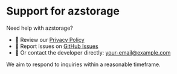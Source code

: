 # Support for azstorage

Need help with azstorage?

- 📖 Review our [Privacy Policy](privacy.md)  
- 🐛 Report issues on [GitHub Issues](https://github.com/your-username/azstorage-site/issues)  
- 📧 Or contact the developer directly: your-email@example.com  

We aim to respond to inquiries within a reasonable timeframe.
